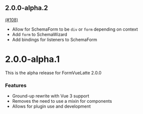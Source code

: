 ## 2.0.0-alpha.2

[(#108)](https://github.com/vuelidate/formvuelatte/pull/108)
- Allow for SchemaForm to be `div` or `form` depending on context
- Add `form` to SchemaWizard
- Add bindings for listeners to SchemaForm

# 2.0.0-alpha.1

This is the alpha release for FormVueLatte 2.0.0

### Features

- Ground-up rewrite with Vue 3 support
- Removes the need to use a mixin for components
- Allows for plugin use and development
